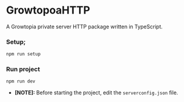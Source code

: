 # GrowtopoaHTTP  
A Growtopia private server HTTP package written in TypeScript.

### Setup;
```bash
npm run setup
```

### Run project
```bash
npm run dev
```

- **[NOTE]:** Before starting the project, edit the `serverconfig.json` file. 
